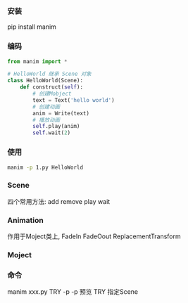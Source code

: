 ### 安装
pip install manim

### 编码
```python
from manim import *

# HelloWorld 继承 Scene 对象
class HelloWorld(Scene):
    def construct(self):
        # 创建Mobject
        text = Text('hello world')
        # 创建动画
        anim = Write(text)
        # 播放动画
        self.play(anim)
        self.wait(2)
```

### 使用
```bash
manim -p 1.py HelloWorld
```

### Scene
四个常用方法:  add remove play  wait

### Animation
作用于Moject类上,
FadeIn FadeOout ReplacementTransform

### Moject

### 命令
manim xxx.py TRY -p
-p 预览
TRY 指定Scene
